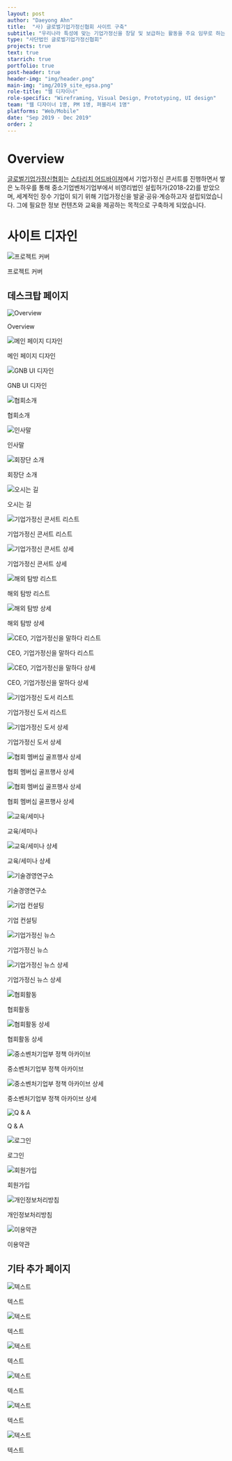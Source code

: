 ```yaml
---
layout: post
author: "Daeyong Ahn"
title:  "사) 글로벌기업가정신협회 사이트 구축"
subtitle: "우리나라 특성에 맞는 기업가정신을 창달 및 보급하는 활동을 주요 임무로 하는 비영리 기관"
type: "사단법인 글로벌기업가정신협회"
projects: true
text: true
starrich: true
portfolio: true
post-header: true
header-img: "img/header.png"
main-img: "img/2019_site_epsa.png"
role-title: "웹 디자이너"
role-specific: "Wireframing, Visual Design, Prototyping, UI design"
team: "웹 디자이너 1명, PM 1명, 퍼블리셔 1명"
platforms: "Web/Mobile"
date: "Sep 2019 - Dec 2019"
order: 2
---
```

# Overview

[글로벌기업가정신협회](http://http://www.epsa.or.kr/)는 [스타리치 어드바이져](http://www.starrich.co.kr/)에서 기업가정신 콘서트를 진행하면서 쌓은 노하우를 통해 중소기업벤처기업부에서 비영리법인 설립허가(2018-22)를 받았으며, 세계적인 장수 기업이 되기 위해 기업가정신을 발굴·공유·계승하고자 설립되었습니다. 그에 필요한 정보 컨텐츠와 교육을 제공하는 목적으로 구축하게 되었습니다.

# 사이트 디자인

![프로젝트 커버](img/cover1-20191231-epsa.png)

<figcaption>프로젝트 커버</figcaption>

## 데스크탑 페이지

![Overview](img/page2-20191231-epsa.png)

<figcaption>Overview</figcaption>

![메인 페이지 디자인](img/page3-20191231-epsa.png)

<figcaption>메인 페이지 디자인</figcaption>

![GNB UI 디자인](img/page4-20191231-epsa.png)

<figcaption>GNB UI 디자인</figcaption>

![협회소개](img/page5-20191231-epsa.png)

<figcaption>협회소개</figcaption>

![인사말](img/page6-20191231-epsa.png)

<figcaption>인사말</figcaption>

![회장단 소개](img/page7-20191231-epsa.png)

<figcaption>회장단 소개</figcaption>

![오시는 길](img/page8-20191231-epsa.png)

<figcaption>오시는 길</figcaption>

![기업가정신 콘서트 리스트](img/page9-20191231-epsa.png)

<figcaption>기업가정신 콘서트 리스트</figcaption>

![기업가정신 콘서트 상세](img/page10-20191231-epsa.png)

<figcaption>기업가정신 콘서트 상세</figcaption>

![해외 탐방 리스트](img/page11-20191231-epsa.png)

<figcaption>해외 탐방 리스트</figcaption>

![해외 탐방 상세](img/page12-20191231-epsa.png)

<figcaption>해외 탐방 상세</figcaption>

![CEO, 기업가정신을 말하다 리스트](img/page13-20191231-epsa.png)

<figcaption>CEO, 기업가정신을 말하다 리스트</figcaption>

![CEO, 기업가정신을 말하다 상세](img/page14-20191231-epsa.png)

<figcaption>CEO, 기업가정신을 말하다 상세</figcaption>

![기업가정신 도서 리스트](img/page15-20191231-epsa.png)

<figcaption>기업가정신 도서 리스트</figcaption>

![기업가정신 도서 상세](img/page16-20191231-epsa.png)

<figcaption>기업가정신 도서 상세</figcaption>

![협회 멤버십 골프행사 상세](img/page17-20191231-epsa.png)

<figcaption>협회 멤버십 골프행사 상세</figcaption>

![협회 멤버십 골프행사 상세](img/page18-20191231-epsa.png)

<figcaption>협회 멤버십 골프행사 상세</figcaption>

![교육/세미나](img/page19-20191231-epsa.png)

<figcaption>교육/세미나</figcaption>

![교육/세미나 상세](img/page20-20191231-epsa.png)

<figcaption>교육/세미나 상세</figcaption>

![기술경영연구소](img/page21-20191231-epsa.png)

<figcaption>기술경영연구소</figcaption>

![기업 컨설팅](img/page22-20191231-epsa.png)

<figcaption>기업 컨설팅</figcaption>

![기업가정신 뉴스](img/page23-20191231-epsa.png)

<figcaption>기업가정신 뉴스</figcaption>

![기업가정신 뉴스 상세](img/page24-20191231-epsa.png)

<figcaption>기업가정신 뉴스 상세</figcaption>

![협회활동](img/page25-20191231-epsa.png)

<figcaption>협회활동</figcaption>

![협회활동 상세](img/page26-20191231-epsa.png)

<figcaption>협회활동 상세</figcaption>

![중소벤처기업부 정책 아카이브](img/page27-20191231-epsa.png)

<figcaption>중소벤처기업부 정책 아카이브</figcaption>

![중소벤처기업부 정책 아카이브 상세](img/page28-20191231-epsa.png)

<figcaption>중소벤처기업부 정책 아카이브 상세</figcaption>

![Q & A](img/page29-20191231-epsa.png)

<figcaption>Q & A</figcaption>

![로그인](img/page30-20191231-epsa.png)

<figcaption>로그인</figcaption>

![회원가입](img/page31-20191231-epsa.png)

<figcaption>회원가입</figcaption>

![개인정보처리방침](img/page32-20191231-epsa.png)

<figcaption>개인정보처리방침</figcaption>

![이용약관](img/page33-20191231-epsa.png)

<figcaption>이용약관</figcaption>


## 기타 추가 페이지

![텍스트](img/page34-20191231-epsa.png)

<figcaption>텍스트</figcaption>

![텍스트](img/page35-20191231-epsa.png)

<figcaption>텍스트</figcaption>

![텍스트](img/page36-20191231-epsa.png)

<figcaption>텍스트</figcaption>

![텍스트](img/page37-20191231-epsa.png)

<figcaption>텍스트</figcaption>

![텍스트](img/page38-20191231-epsa.png)

<figcaption>텍스트</figcaption>

![텍스트](img/page39-20191231-epsa.png)

<figcaption>텍스트</figcaption>

